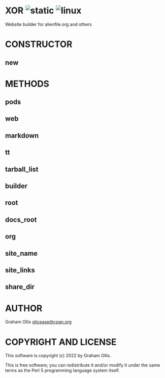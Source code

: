 # XOR ![static](https://github.com/uperl/XOR/workflows/static/badge.svg) ![linux](https://github.com/uperl/XOR/workflows/linux/badge.svg)

Website builder for alienfile.org and others

# CONSTRUCTOR

## new

# METHODS

## pods

## web

## markdown

## tt

## tarball\_list

## builder

## root

## docs\_root

## org

## site\_name

## site\_links

## share\_dir

# AUTHOR

Graham Ollis <plicease@cpan.org>

# COPYRIGHT AND LICENSE

This software is copyright (c) 2022 by Graham Ollis.

This is free software; you can redistribute it and/or modify it under
the same terms as the Perl 5 programming language system itself.
